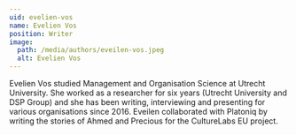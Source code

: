 ```yaml
---
uid: evelien-vos
name: Evelien Vos
position: Writer
image:
  path: /media/authors/eveilen-vos.jpeg
  alt: Evelien Vos
---
```

Evelien Vos studied Management and Organisation Science at Utrecht University. She worked as a researcher for six years (Utrecht University and DSP Group) and she has been writing, interviewing and presenting for various organisations since 2016. Eveilen collaborated with Platoniq by writing the stories of Ahmed and Precious for the CultureLabs EU project.

